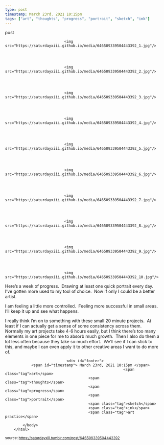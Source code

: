 ```yaml
---
type: post
timestamp: March 23rd, 2021 10:15pm
tags: ["art", "thoughts", "progress", "portrait", "sketch", "ink"]
---
```

post


                               <img src="https://saturdayxiii.github.io/media/646509339504443392_1.jpg"/>
                           

                                                                                                                           

                               <img src="https://saturdayxiii.github.io/media/646509339504443392_2.jpg"/>
                           

                                                                                                                           

                               <img src="https://saturdayxiii.github.io/media/646509339504443392_3.jpg"/>
                           

                                                                                                                           

                               <img src="https://saturdayxiii.github.io/media/646509339504443392_4.jpg"/>
                           

                                                                                                                           

                               <img src="https://saturdayxiii.github.io/media/646509339504443392_5.jpg"/>
                           

                                                                                                                           

                               <img src="https://saturdayxiii.github.io/media/646509339504443392_6.jpg"/>
                           

                                                                                                                           

                               <img src="https://saturdayxiii.github.io/media/646509339504443392_7.jpg"/>
                           

                                                                                                                           

                               <img src="https://saturdayxiii.github.io/media/646509339504443392_8.jpg"/>
                           

                                                                                                                           

                               <img src="https://saturdayxiii.github.io/media/646509339504443392_9.jpg"/>
                           

                                                                                                                           

                               <img src="https://saturdayxiii.github.io/media/646509339504443392_10.jpg"/>
                           

                                                                                                                      
Here’s a week of progress.  Drawing at least one quick portrait every day.  I’ve gotten more used to my tool of choice.  Now if only I could be a better artist.

I am feeling a little more controlled.  Feeling more successful in small areas.  I’ll keep it up and see what happens.

I really think I’m on to something with these small 20 minute projects.  At least if I can actually get a sense of some consistency across them.  Normally my art projects take 4-6 hours easily, but I think there’s too many elements in one piece for me to absorb much growth.  Then I also do them a lot less often because they take so much effort.  We’ll see if I can stick to this, and maybe I can even apply it to other creative areas I want to do more of.<br/>
 
                                    
                
                
                
                
                                <div id="footer">
                <span id="timestamp"> March 23rd, 2021 10:15pm </span>
                                                          <span class="tag">art</span>
                                          <span class="tag">thoughts</span>
                                          <span class="tag">progress</span>
                                          <span class="tag">portrait</span>
                                          <span class="tag">sketch</span>
                                          <span class="tag">ink</span>
                                          <span class="tag">art practice</span>
                                                    
            </body>
        </html>

        
<small>source: https://saturdayxiii.tumblr.com/post/646509339504443392</small>